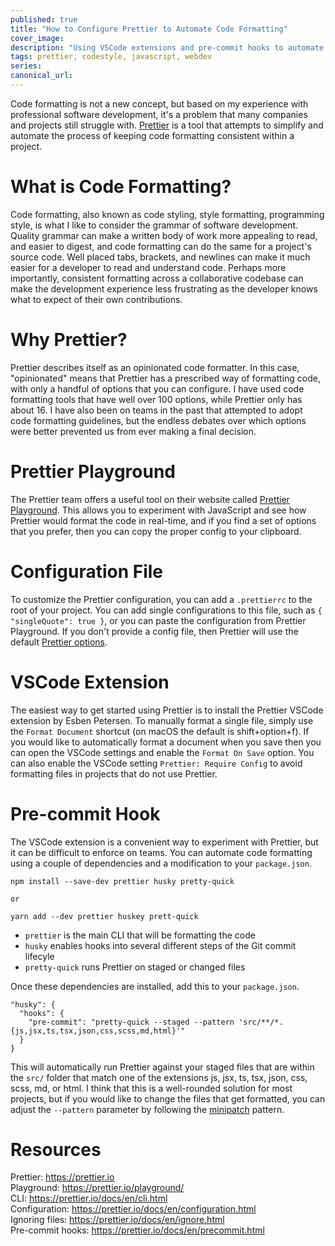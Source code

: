 ```yaml
---
published: true
title: "How to Configure Prettier to Automate Code Formatting"
cover_image:
description: "Using VSCode extensions and pre-commit hooks to automate code formatting with Prettier"
tags: prettier, codestyle, javascript, webdev
series:
canonical_url:
---
```


Code formatting is not a new concept, but based on my experience with professional software development, it's a problem that many companies and projects still struggle with. [Prettier](https://prettier.io) is a tool that attempts to simplify and automate the process of keeping code formatting consistent within a project.

# What is Code Formatting?

Code formatting, also known as code styling, style formatting, programming style, is what I like to consider the grammar of software development. Quality grammar can make a written body of work more appealing to read, and easier to digest, and code formatting can do the same for a project's source code. Well placed tabs, brackets, and newlines can make it much easier for a developer to read and understand code. Perhaps more importantly, consistent formatting across a collaborative codebase can make the development experience less frustrating as the developer knows what to expect of their own contributions.

# Why Prettier?

Prettier describes itself as an opinionated code formatter. In this case, "opinionated" means that Prettier has a prescribed way of formatting code, with only a handful of options that you can configure. I have used code formatting tools that have well over 100 options, while Prettier only has about 16. I have also been on teams in the past that attempted to adopt code formatting guidelines, but the endless debates over which options were better prevented us from ever making a final decision.

# Prettier Playground

The Prettier team offers a useful tool on their website called [Prettier Playground](https://prettier.io/playground/). This allows you to experiment with JavaScript and see how Prettier would format the code in real-time, and if you find a set of options that you prefer, then you can copy the proper config to your clipboard.

# Configuration File

To customize the Prettier configuration, you can add a `.prettierrc` to the root of your project. You can add single configurations to this file, such as `{ "singleQuote": true }`, or you can paste the configuration from Prettier Playground. If you don't provide a config file, then Prettier will use the default [Prettier options](https://prettier.io/docs/en/options.html).

# VSCode Extension

The easiest way to get started using Prettier is to install the Prettier VSCode extension by Esben Petersen. To manually format a single file, simply use the `Format Document` shortcut (on macOS the default is shift+option+f). If you would like to automatically format a document when you save then you can open the VSCode settings and enable the `Format On Save` option. You can also enable the VSCode setting `Prettier: Require Config` to avoid formatting files in projects that do not use Prettier.

# Pre-commit Hook

The VSCode extension is a convenient way to experiment with Prettier, but it can be difficult to enforce on teams. You can automate code formatting using a couple of dependencies and a modification to your `package.json`.

```
npm install --save-dev prettier husky pretty-quick

or

yarn add --dev prettier huskey prett-quick
```

- `prettier` is the main CLI that will be formatting the code
- `husky` enables hooks into several different steps of the Git commit lifecyle
- `pretty-quick` runs Prettier on staged or changed files

Once these dependencies are installed, add this to your `package.json`.

```
"husky": {
  "hooks": {
    "pre-commit": "pretty-quick --staged --pattern 'src/**/*.{js,jsx,ts,tsx,json,css,scss,md,html}'"
  }
}
```

This will automatically run Prettier against your staged files that are within the `src/` folder that match one of the extensions js, jsx, ts, tsx, json, css, scss, md, or html. I think that this is a well-rounded solution for most projects, but if you would like to change the files that get formatted, you can adjust the `--pattern` parameter by following the [minipatch](https://github.com/isaacs/minimatch) pattern.

# Resources

Prettier: https://prettier.io<br/>
Playground: https://prettier.io/playground/<br/>
CLI: https://prettier.io/docs/en/cli.html<br/>
Configuration: https://prettier.io/docs/en/configuration.html<br/>
Ignoring files: https://prettier.io/docs/en/ignore.html<br/>
Pre-commit hooks: https://prettier.io/docs/en/precommit.html
